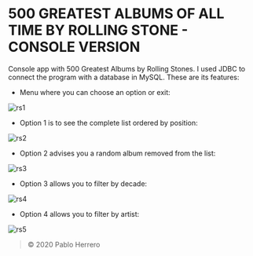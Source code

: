 # **500 GREATEST ALBUMS OF ALL TIME BY ROLLING STONE - CONSOLE VERSION** 

Console app with 500 Greatest Albums by Rolling Stones. I used JDBC to connect the program with a database in MySQL. These are its features:

- Menu where you can choose an option or exit:

![rs1](https://user-images.githubusercontent.com/57707569/85691513-dcaf0100-b6d4-11ea-9c7e-f6596c365919.jpg)

- Option 1 is to see the complete list ordered by position:

![rs2](https://user-images.githubusercontent.com/57707569/85691517-dd479780-b6d4-11ea-9297-9c7a9e1eabbd.jpg)

- Option 2 advises you a random album removed from the list:

![rs3](https://user-images.githubusercontent.com/57707569/85691522-dde02e00-b6d4-11ea-90bd-333d1941b640.jpg)

- Option 3 allows you to filter by decade:

![rs4](https://user-images.githubusercontent.com/57707569/85691524-dde02e00-b6d4-11ea-9c7e-3e5ae2480095.jpg)

- Option 4 allows you to filter by artist:

![rs5](https://user-images.githubusercontent.com/57707569/85691527-de78c480-b6d4-11ea-8da6-f07921510904.jpg)


> © 2020 Pablo Herrero
